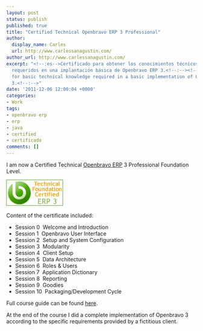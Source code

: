 ```yaml
---
layout: post
status: publish
published: true
title: "Certified Technical Openbravo ERP 3 Professional"
author:
  display_name: Carles
  url: http://www.carlessanagustin.com/
author_url: http://www.carlessanagustin.com/
excerpt: "<!--:es-->Certificado para obtener los conocimientos técnicos fundamentales
  requeridos en una implantación básica de Openbravo ERP 3.<!--:--><!--:en-->Certificate
  for basic technical knowledge required in a basic implementation of Openbravo ERP
  3.<!--:-->"
date: '2011-12-06 12:00:04 +0000'
categories:
- Work
tags:
- openbravo erp
- erp
- java
- certified
- certificado
comments: []
---
```

I am now a Certified Technical [Openbravo ERP](http://www.openbravo.com/ "Openbravo ERP") 3 Professional Foundation Level.

![Openbravo Technical Foundation Certification](/images/posts/2011/12/Openbravo-Technical-Foundation-Certification-Logo.png "Openbravo Technical Foundation Certification")

Content of the certificate included:

*   Session 0 ­ Welcome and Introduction
*   Session 1 ­ Openbravo User Interface
*   Session 2 ­ Setup and System Configuration
*   Session 3 ­ Modularity
*   Session 4 ­ Client Setup
*   Session 5 ­ Data Architecture
*   Session 6 ­ Roles & Users
*   Session 7 ­ Application Dictionary
*   Session 8 ­ Reporting
*   Session 9 ­ Goodies
*   Session 10 ­ Packaging/Development Cycle

Full course guide can be found [here](http://www.openbravo.com/sites/default/files/TT1_Course_Guide.pdf).

At the end of the course I did a complete implementation of Openbravo 3 according to the specific requirements provided by a fictitious client.